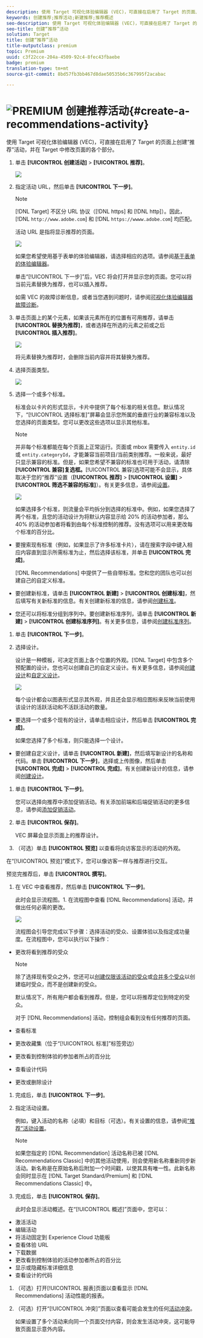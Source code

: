 ```yaml
---
description: 使用 Target 可视化体验编辑器 (VEC)，可直接在启用了 Target 的页面上创建“推荐”活动，并在 Target 中修改页面的各个部分。
keywords: 创建推荐;推荐活动;新建推荐;推荐概述
seo-description: 使用 Target 可视化体验编辑器 (VEC)，可直接在启用了 Target 的页面上创建“推荐”活动，并在 Target 中修改页面的各个部分。
seo-title: 创建“推荐”活动
solution: Target
title: 创建“推荐”活动
title-outputclass: premium
topic: Premium
uuid: c3f22cce-204a-4509-92c4-8fec43fbaebe
badge: premium
translation-type: tm+mt
source-git-commit: 8bd57fb3bb467d8dae50535b6c367995f2acabac

---
```



# ![PREMIUM](/help/assets/premium.png) 创建推荐活动{#create-a-recommendations-activity}

使用 Target 可视化体验编辑器 (VEC)，可直接在启用了 Target 的页面上创建“推荐”活动，并在 Target 中修改页面的各个部分。

1. 单击 **[!UICONTROL 创建活动]** &gt; **[!UICONTROL 推荐]**。

   ![](assets/Menu_CreateActivity.png)

1. 指定活动 URL，然后单击 **[!UICONTROL 下一步]**。

   >[!NOTE]
   >
   >[!DNL Target] 不区分 URL 协议（[!DNL https] 和 [!DNL http]）。因此，[!DNL `http://www.adobe.com`] 和 [!DNL `https://wwww.adobe.com`] 均匹配。

   活动 URL 是指将显示推荐的页面。

   ![](assets/DB_NewRecAct.png)

   如果您希望使用基于表单的体验编辑器，请选择相应的选项。请参阅[基于表单的体验编辑器](https://marketing.adobe.com/resources/help/en_US/target/target/t_form_experience_composer.html)。

   单击“[!UICONTROL 下一步]”后，VEC 将会打开并显示您的页面。您可以将当前元素替换为推荐，也可以插入推荐。

   如需 VEC 的故障诊断信息，或者当您遇到问题时，请参阅[可视化体验编辑器故障诊断](../../c-experiences/c-visual-experience-composer/r-troubleshoot-composer/troubleshoot-composer.md#reference_77743144F10143A3A89D56E116D296E4)。
1. 单击页面上的某个元素，如果该元素所在的位置有可用推荐，请单击 **[!UICONTROL 替换为推荐]**，或者选择在所选的元素之前或之后 **[!UICONTROL 插入推荐]**。

   ![](assets/Menu_Replace-Insert.png)

   将元素替换为推荐时，会删除当前内容并将其替换为推荐。
1. 选择页面类型。

   ![](assets/Menu_PageType.png)

1. 选择一个或多个标准。

   标准会以卡片的形式显示，卡片中提供了每个标准的相关信息。默认情况下，“[!UICONTROL 选择标准]”屏幕会显示您所属的垂直行业的兼容标准以及您选择的页面类型。您可以更改这些选项以显示其他标准。

   >[!NOTE]
   >
   >并非每个标准都能在每个页面上正常运行。页面或 mbox 需要传入 `entity.id` 或 `entity.categoryId`，才能兼容当前项目/当前类别推荐。一般来说，最好只显示兼容的标准。但是，如果您希望不兼容的标准也可用于活动，请清除 **[!UICONTROL 兼容]复选框。**[!UICONTROL 兼容]选项可能不会显示，具体取决于您的“推荐”设置（**[!UICONTROL 推荐]** &gt; **[!UICONTROL 设置]** &gt; **[!UICONTROL 筛选不兼容的标准]**）。有关更多信息，请参阅[设置](../../c-recommendations/plan-implement.md#concept_C1E1E2351413468692D6C21145EF0B84)。

   ![](assets/SCRN_SelectCriteria2.png)

   如果选择多个标准，则流量会平均拆分到选择的标准中。例如，如果您选择了两个标准，且您的活动设计为将默认内容显示给 20% 的活动参加者，那么 40% 的活动参加者将看到由每个标准控制的推荐。没有选项可以用来更改每个标准的百分比。

* 要搜索现有标准（例如，如果显示了许多标准卡片），请在搜索字段中键入相应内容直到显示所需标准为止，然后选择该标准，并单击 **[!UICONTROL 完成]**。

   [!DNL Recommendations] 中提供了一些自带标准。您和您的团队也可以创建自己的自定义标准。

* 要创建新标准，请单击 **[!UICONTROL 新建]** &gt; **[!UICONTROL 创建标准]**，然后填写有关新标准的信息。有关创建新标准的信息，请参阅[创建标准](../../c-recommendations/c-algorithms/create-new-algorithm.md#task_8A9CB465F28D44899F69F38AD27352FE)。
* 您还可以将标准分组到序列中。要创建新标准序列，请单击 **[!UICONTROL 新建]** &gt; **[!UICONTROL 创建标准序列]**。有关更多信息，请参阅[创建标准序列](../../c-recommendations/c-algorithms/create-criteria-sequence.md#task_8A9CB465F28D44899F69F38AD27352FE)。

1. 单击 **[!UICONTROL 下一步]**。
1. 选择设计。

   设计是一种模板，可决定页面上各个位置的外观。[!DNL Target] 中包含多个预配置的设计。您也可以创建自己的自定义设计。有关更多信息，请参阅[创建设计](../../c-recommendations/c-design-overview/create-design.md#task_CC5BD28C364742218C1ACAF0D45E0E14)和[自定义设计](../../c-recommendations/c-design-overview/customizing-a-template.md#concept_94F1554C3F2E4CDB9A2C3D78F10EDA59)。

   ![](assets/Card_SelectDesign.png)

   每个设计都会以图表形式显示其外观，并且还会显示相应图标来反映当前使用该设计的活跃活动和不活跃活动的数量。

* 要选择一个或多个现有的设计，请单击相应设计，然后单击 **[!UICONTROL 完成]**。

   如果您选择了多个标准，则只能选择一个设计。

* 要创建自定义设计，请单击 **[!UICONTROL 新建]**，然后填写新设计的名称和代码。单击 **[!UICONTROL 下一步]**，选择或上传图像，然后单击 **[!UICONTROL 完成]** &gt; **[!UICONTROL 完成]**。有关创建新设计的信息，请参阅[创建设计](../../c-recommendations/c-design-overview/create-design.md#task_CC5BD28C364742218C1ACAF0D45E0E14)。

1. 单击 **[!UICONTROL 下一步]**。

   您可以选择向推荐中添加促销活动。有关添加前端和后端促销活动的更多信息，请参阅[添加促销活动](../../c-recommendations/t-create-recs-activity/adding-promotions.md#task_CC5BD28C364742218C1ACAF0D45E0E14)。
1. 单击 **[!UICONTROL 保存]**。

   VEC 屏幕会显示页面上的推荐设计。
1. （可选）单击 **[!UICONTROL 预览]** 以查看将向访客显示的活动的外观。

在“[!UICONTROL 预览]”模式下，您可以像访客一样与推荐进行交互。

预览完推荐后，单击 **[!UICONTROL 撰写]**。
1. 在 VEC 中查看推荐，然后单击 **[!UICONTROL 下一步]**。

   此时会显示流程图。1. 在流程图中查看 [!DNL Recommendations] 活动，并做出任何必需的更改。

   ![](assets/SCRN_Workflow.png)

   流程图会引导您完成以下步骤：选择活动的受众、设置体验以及指定成功量度。在流程图中，您可以执行以下操作：

* 更改将看到推荐的受众

   >[!NOTE]
   >
   >除了选择现有受众之外，您还可以[创建仅限该活动的受众](../../c-target/creating-activity-only-audience.md#concept_A6BADCF530ED4AE1852E677FEBE68483)或[合并多个受众](../../c-target/combining-multiple-audiences.md#concept_A7386F1EA4394BD2AB72399C225981E5)以创建临时受众，而不是创建新的受众。

   默认情况下，所有用户都会看到推荐。但是，您可以将推荐定位到特定的受众。

   对于 [!DNL Recommendations] 活动，控制组会看到没有任何推荐的页面。

* 查看标准
* 更改收藏集（位于“[!UICONTROL 标准]”标签旁边）
* 更改看到控制体验的参加者所占的百分比
* 查看设计代码
* 更改或删除设计

1. 完成后，单击 **[!UICONTROL 下一步]**。
1. 指定活动设置。

   例如，键入活动的名称（必填）和目标（可选）。有关设置的信息，请参阅[“推荐”活动设置](../../c-recommendations/t-create-recs-activity/recs-activity-settings.md#reference_3FDA8388CEEC4159949151C1829E2FBB)。

   >[!NOTE]
   >
   >如果您指定的 [!DNL Recommendation] 活动名称已被 [!DNL Recommendations Classic] 中的其他活动使用，则会使用新名称重新同步新活动。新名称是在原始名称后附加一个时间戳，以使其具有唯一性。此新名称会同时显示在 [!DNL Target Standard/Premium] 和 [!DNL Recommendations Classic] 中。

1. 完成后，单击 **[!UICONTROL 保存]**。

   此时会显示活动概述。在“[!UICONTROL 概述]”页面中，您可以：

* 激活活动
* 编辑活动
* 将活动固定到 Experience Cloud 功能板
* 查看体验 URL
* 下载数据
* 更改看到控制体验的活动参加者所占的百分比
* 显示或隐藏标准详细信息
* 查看设计的代码

1. （可选）打开[!UICONTROL 报表]页面以查看显示 [!DNL Recommendations] 活动性能的报表。
1. （可选）打开“[!UICONTROL 冲突]”页面以查看可能会发生的任何[活动冲突](https://marketing.adobe.com/resources/help/en_US/target/target/c_activity_collisions.html)。

   如果设置了多个活动来向同一个页面交付内容，则会发生活动冲突，这可能导致页面显示意外内容。
